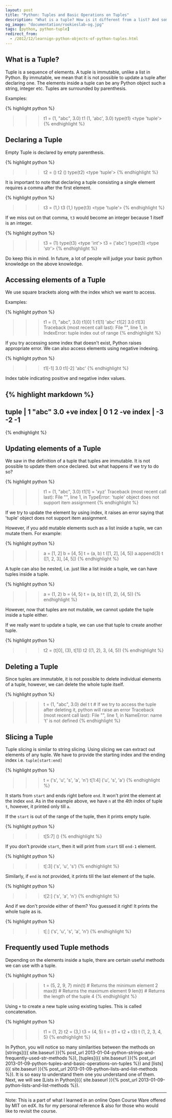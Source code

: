 ```yaml
---
layout: post
title: "Python: Tuples and Basic Operations on Tuples"
description: "What is a tuple? How is it different from a list? And some basic methods on Tuples"
og_image: "documentation/rookieslab-og.jpg"
tags: [python, python-tuple]
redirect_from:
  - /2012/12/learnign-python-objects-of-python-tuples.html
---
```


## What is a Tuple?

Tuple is a sequence of elements. A tuple is immutable, unlike a list in Python. By immutable, we mean that it is not possible to update a tuple after declaring one. The elements inside a tuple can be any Python object such a string, integer etc. Tuples are surrounded by parenthesis.

Examples:

{% highlight python %}
>>> t1 = (1, "abc", 3.0)
>>> t1
(1, 'abc', 3.0)
>>> type(t1)
<type 'tuple'>
{% endhighlight %}

## Declaring a Tuple

Empty Tuple is declared by empty parenthesis.

{% highlight python %}
>>> t2 = ()
>>> t2
()
>>> type(t2)
<type 'tuple'>
{% endhighlight %}

It is important to note that declaring a tuple consisting a single element requires a comma after the first element.

{% highlight python %}
>>> t3 = (1,)
>>> t3
(1,)
>>> type(t3)
<type 'tuple'>
{% endhighlight %}

If we miss out on that comma, `t3` would become an integer because 1 itself is an integer.

{% highlight python %}
>>> t3 = (1)
>>> type(t3)
<type 'int'>
>>> t3 = ('abc')
>>> type(t3)
<type 'str'>
{% endhighlight %}

Do keep this in mind. In future, a lot of people will judge your basic python knowledge on the above knowledge.

## Accessing elements of a Tuple

We use square brackets along with the index which we want to access.

Examples:

{% highlight python %}
>>> t1 = (1, "abc", 3.0)
>>> t1[0]
1
>>> t1[1]
'abc'
>>> t1[2]
3.0
>>> t1[3]
Traceback (most recent call last):
  File "<stdin>", line 1, in <module>
IndexError: tuple index out of range
{% endhighlight %}

If you try accessing some index that doesn't exist, Python raises appropriate error.
We can also access elements using negative indexing.

{% highlight python %}
>>> t1[-1]
3.0
>>> t1[-2]
'abc'
{% endhighlight %}

Index table indicating positive and negative index values.

{% highlight markdown %}
---------------------------
tuple      |  1  "abc"  3.0
+ve index  |  0     1     2
-ve index  | -3    -2    -1
---------------------------
{% endhighlight %}

## Updating elements of a Tuple

We saw in the definition of a tuple that tuples are immutable. It is not possible to update them once declared. but what happens if we try to do so?

{% highlight python %}
>>> t1 = (1, "abc", 3.0)
>>> t1[1] = 'xyz'
Traceback (most recent call last):
  File "<stdin>", line 1, in <module>
TypeError: 'tuple' object does not support item assignment
{% endhighlight %}

If we try to update the element by using index, it raises an error saying that 'tuple' object does not support item assignment.

However, if you add mutable elements such as a list inside a tuple, we can mutate them.
For example:

{% highlight python %}
>>> a = [1, 2]
>>> b = [4, 5]
>>> t = (a, b)
>>> t
([1, 2], [4, 5])
>>> a.append(3)
>>> t
([1, 2, 3], [4, 5])
{% endhighlight %}

A tuple can also be nested, i.e. just like a list inside a tuple, we can have tuples inside a tuple.

{% highlight python %}
>>> a = (1, 2)
>>> b = (4, 5)
>>> t = (a, b)
>>> t
((1, 2), (4, 5))
{% endhighlight %}

However, now that tuples are not mutable, we cannot update the tuple inside a tuple either.

If we really want to update a tuple, we can use that tuple to create another tuple.

{% highlight python %}
>>> t2 = (t[0], (3), t[1])
>>> t2
((1, 2), 3, (4, 5))
{% endhighlight %}

## Deleting a Tuple

Since tuples are immutable, it is not possible to delete individual elements of a tuple, however, we can delete the whole tuple itself.

{% highlight python %}
>>> t = (1, "abc", 3.0)
>>> del t
>>> t # If we try to access the tuple after deleting it, python will raise an error
Traceback (most recent call last):
  File "<stdin>", line 1, in <module>
NameError: name 't' is not defined
{% endhighlight %}

## Slicing a Tuple

Tuple slicing is similar to string slicing. Using slicing we can extract out elements of any tuple. We have to provide the starting index and the ending index i.e. `tuple[start:end]`

{% highlight python %}
>>> t = ('s', 'u', 's', 'a', 'n')
>>> t[1:4]
('u', 's', 'a')
{% endhighlight %}

It starts from `start` and ends right before `end`. It won't print the element at the index `end`. As in the example above, we have `n` at the 4th index of tuple `t`, however, it printed only till `a`.

If the `start` is out of the range of the tuple, then it prints empty tuple.

{% highlight python %}
>>> t[5:7]
()
{% endhighlight %}

If you don't provide `start`, then it will print from `start` till `end-1` element.

{% highlight python %}
>>> t[:3]
('s', 'u', 's')
{% endhighlight %}

Similarly, if `end` is not provided, it prints till the last element of the tuple.

{% highlight python %}
>>> t[2:]
('s', 'a', 'n')
{% endhighlight %}

And if we don't provide either of them? You guessed it right! It prints the whole tuple as is.

{% highlight python %}
>>> t[:]
('s', 'u', 's', 'a', 'n')
{% endhighlight %}

## Frequently used Tuple methods

Depending on the elements inside a tuple, there are certain useful methods we can use with a tuple.

{% highlight python %}
>>> t = (5, 2, 9, 7)
>>> min(t) # Returns the minimum element
2
>>> max(t) # Returns the maximum element
9
>>> len(t) # Returns the length of the tuple
4
{% endhighlight %}

Using `+` to create a new tuple using existing tuples. This is called concatenation.

{% highlight python %}
>>> t1 = (1, 2)
>>> t2 = (3,)
>>> t3 = (4, 5)
>>> t = (t1 + t2 + t3)
>>> t
(1, 2, 3, 4, 5)
{% endhighlight %}

In Python, you will notice so many similarities between the methods on [strings]({{ site.baseurl }}{% post_url 2013-01-04-python-strings-and-frequently-used-str-methods %}), [tuples]({{ site.baseurl }}{% post_url 2013-01-09-python-tuples-and-basic-operations-on-tuples %}) and [lists]({{ site.baseurl }}{% post_url 2013-01-09-python-lists-and-list-methods %}). It is so easy to understand them one you understand one of them. Next, we will see [Lists in Python]({{ site.baseurl }}{% post_url 2013-01-09-python-lists-and-list-methods %}).

---

Note:
This is a part of what I learned in an online Open Course Ware offered by MIT on edX.
Its for my personal reference & also for those who would like to revisit the course.
